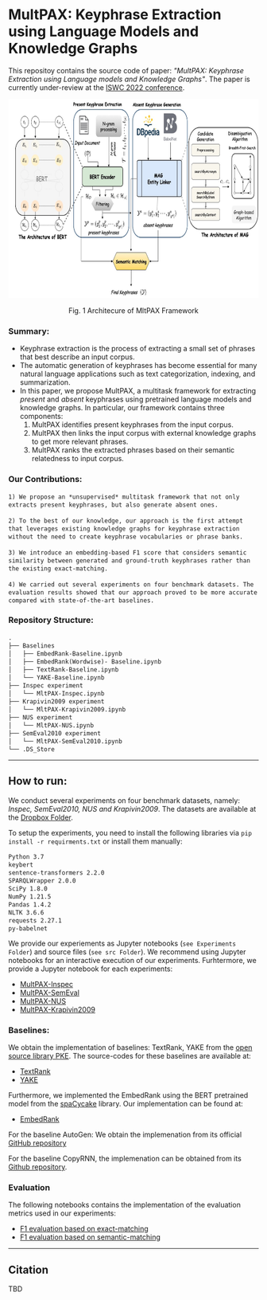 # MultPAX: Keyphrase Extraction using Language Models and Knowledge Graphs
This repositoy contains the source code of paper: *"MultPAX: Keyphrase Extraction using Language models and Knowledge Graphs"*. The paper is currently under-review at the [ISWC 2022 conference](https://iswc2022.semanticweb.org/). 

<p align="center">
<img src="data/MltPAX.jpg" width="800" height="400">
</p>
<p align="center">Fig. 1 Architecure of MltPAX Framework</p>


### Summary: 
- Keyphrase extraction is the process of extracting a small set of phrases that best describe an input corpus. 
- The automatic generation of keyphrases has become essential for many natural language applications such as text categorization, indexing, and summarization. 
- In this paper, we propose MultPAX, a multitask framework for extracting *present* and *absent* keyphrases using pretrained language models and knowledge graphs. In particular, our framework contains three components: 
    1) MultPAX identifies present keyphrases from the input corpus.
    2) MultPAX then links the input corpus with external knowledge graphs to get more relevant phrases.
    3) MultPAX ranks the extracted phrases based on their semantic relatedness to input corpus.

### Our Contributions:
```
1) We propose an *unsupervised* multitask framework that not only extracts present keyphrases, but also generate absent ones.
    
2) To the best of our knowledge, our approach is the first attempt that leverages existing knowledge graphs for keyphrase extraction without the need to create keyphrase vocabularies or phrase banks.
    
3) We introduce an embedding-based F1 score that considers semantic similarity between generated and ground-truth keyphrases rather than the existing exact-matching. 
    
4) We carried out several experiments on four benchmark datasets. The evaluation results showed that our approach proved to be more accurate compared with state-of-the-art baselines.  
```    

### Repository Structure:
```
.
├── Baselines
│   ├── EmbedRank-Baseline.ipynb
│   ├── EmbedRank(Wordwise)- Baseline.ipynb
│   ├── TextRank-Baseline.ipynb
│   └── YAKE-Baseline.ipynb
├── Inspec experiment
│   └── MltPAX-Inspec.ipynb
├── Krapivin2009 experiment
│   └── MltPAX-Krapivin2009.ipynb
├── NUS experiment
│   └── MltPAX-NUS.ipynb
├── SemEval2010 experiment
│   └── MltPAX-SemEval2010.ipynb
└── .DS_Store
```

---
## How to run: 
We conduct several experiments on four benchmark datasets, namely: *Inspec, SemEval2010, NUS and Krapivin2009*. The datasets are available at the [Dropbox Folder](https://www.dropbox.com/s/aluvkblymjs7i3r/MULTPAX-Datasets.zip?dl=0). 

To setup the experiments, you need to install the following libraries via `pip install -r requirments.txt` or install them manually: 
```
Python 3.7
keybert
sentence-transformers 2.2.0
SPARQLWrapper 2.0.0
SciPy 1.8.0
NumPy 1.21.5
Pandas 1.4.2
NLTK 3.6.6 
requests 2.27.1
py-babelnet
```

We provide our experiements as Jupyter notebooks (`see Experiments Folder`) and source files (`see src Folder`). We recommend using Jupyter notebooks for an interactive execution of our experiments. Furhtermore, we provide a Jupyter notebook for each experiments:
- [MultPAX-Inspec](Experiments/Inspec%20experiment/MltPAX-Inspec.ipynb) 
- [MultPAX-SemEval](Experiments/SemEval2010%20experiment/MltPAX-SemEval2010.ipynb)
- [MultPAX-NUS](Experiments/NUS%20experiment/MltPAX-NUS.ipynb) 
- [MultPAX-Krapivin2009](Experiments/Krapivin2009%20experiment/MltPAX-Krapivin2009.ipynb)  
  

### Baselines:
We obtain the implementation of baselines: TextRank, YAKE from the [open source library PKE](https://github.com/boudinfl/pke). The source-codes for these baselines are available at:

-  [TextRank](Experiments/Baselines/TextRank-Baseline.ipynb)
-  [YAKE](Experiments/Baselines/YAKE-Baseline.ipynb)

Furthermore, we implemented the EmbedRank using the BERT pretrained model from the [spaCycake]([spacycake](https://github.com/surajiyer/spacycaKE)) library. Our implementation can be found at:

- [EmbedRank](Experiments/Baselines/EmbedRank-Baseline.ipynb) 


For the baseline AutoGen: We obtain the implemenation from its official [GitHub repository](https://github.com/Jayshen0/Unsupervised-Deep-Keyphrase-Generation)

For the baseline CopyRNN, the implemenation can be obtained from its [Github repository](https://github.com/supercoderhawk/deep-keyphrase).


### Evaluation
The following notebooks contains the implementation of the evaluation metrics used in our experiments:


- [F1 evaluation based on exact-matching](Evaluation/F1-Porter-Stemming.ipynb)
- [F1 evaluation based on semantic-matching](Evaluation/F1-Embedding%20Evaluation.ipynb)

---
## Citation
TBD
